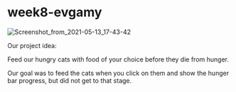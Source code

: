 # week8-evgamy


![Screenshot_from_2021-05-13_17-43-42](https://user-images.githubusercontent.com/57327617/118157790-e63b7780-b412-11eb-8971-7ee5054df023.png)

Our project idea:

Feed our hungry cats with food of your choice before they die from hunger.

Our goal was to feed the cats when you click on them and show the hunger bar progress, but did not get to that stage.






